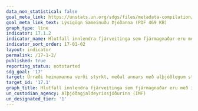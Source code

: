 ```yaml
---
data_non_statistical: false
goal_meta_link: https://unstats.un.org/sdgs/files/metadata-compilation/Metadata-Goal-17.pdf
goal_meta_link_text: Lýsigögn Sameinuðu Þjóðanna (PDF 469 KB)
graph_type: line
indicator: 17.1.2
indicator_name: Hlutfall innlendra fjárveitinga sem fjármagnaðar eru með innlendum sköttum.
indicator_sort_order: 17-01-02
layout: indicator
permalink: /17-1-2/
published: true
reporting_status: notstarted
sdg_goal: '17'
target: Úrræði heimamanna verði styrkt, meðal annars með alþjóðlegum stuðningi við þróunarlönd, til að bæta skattkerfið og aðra tekjuöflun. 
target_id: '17.1'
graph_title: Hlutfall innlendra fjárveitinga sem fjármagnaðar eru með innlendum sköttum.
un_custodian_agency: Alþjóðagjaldeyrissjóðurinn (IMF)
un_designated_tier: '1'
---
```

